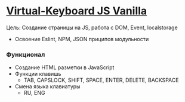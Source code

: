 # [Virtual-Keyboard JS Vanilla](https://vansalivan.github.io/Virtual-Keyboard/) 

Цель: Создание страницы на JS, работа с DOM, Event, localstorage 
- Освоение Eslint, NPM, JSON приципов модульности 

### Функционал
- Создание HTML разметки в JavaScript
- Функции клавишь
    - TAB, CAPSLOCK, SHIFT, SPACE, ENTER, DELETE, BACKSPACE
- Смена языка клавиатуры
    - RU, ENG
